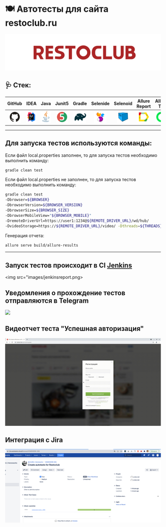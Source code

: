 # :plate_with_cutlery: Автотесты для сайта restoclub.ru

<img src="images/01.png"> 

## :stethoscope: Стек:
| GitHub | IDEA | Java | Junit5 | Gradle | Selenide | Selenoid | Allure Report | Allure TO | Jenkins | Jira |
|:--------:|:-------------:|:---------:|:-------:|:----:|:------:|:----:|:----:|:------:|:------:|:--------:|
| <img src="images/GitHub.svg" width="40" height="40"> | <img src="images/IDEA.svg" width="40" height="40"> | <img src="images/JAVA.svg" width="40" height="40"> | <img src="images/Junit5.svg" width="40" height="40"> | <img src="images/Gradle.svg" width="40" height="40"> | <img src="images/Selenide.svg" width="40" height="40"> | <img src="images/Selenoid.svg" width="40" height="40"> | <img src="images/Allure Report.svg" width="40" height="40"> | <img src="images/Allure TestOps.svg" width="40" height="40"> | <img src="images/Jenkins.svg" width="40" height="40"> | <img src="images/Jira.svg" width="40" height="40"> |
___

## Для запуска тестов используются команды:

Если файл local.properties заполнен, то для запуска тестов необходимо выполнить команду:
```bash
gradle clean test
```
Если файл local.properties не заполнен, то для запуска тестов необходимо выполнить команду:
```bash
gradle clean test
-Dbrowser=${BROWSER}
-DbrowserVersion=${BROWSER_VERSION}
-DbrowserSize=${BROWSER_SIZE}
-DbrowserMobileView="${BROWSER_MOBILE}"
-DremoteDriverUrl=https://user1:1234@${REMOTE_DRIVER_URL}/wd/hub/
-DvideoStorage=https://${REMOTE_DRIVER_URL}/video/ -Dthreads=${THREADS}
```

Генерация отчета:
```bash
allure serve build/allure-results
```
___

## Запуск тестов происходит в CI [Jenkins](https://jenkins.autotests.cloud/job/restoclub-tests/)

<img src="images/jenkinsreport.png> 

## Уведомления о прохождение тестов отправляются в Telegram

<img src="images/telegramReport.png"> 

## Видеотчет теста "Успешная авторизация"

<img src="images/videotest.gif"> 

## Интеграция с Jira

<img src="images/jiraresult.png"> 